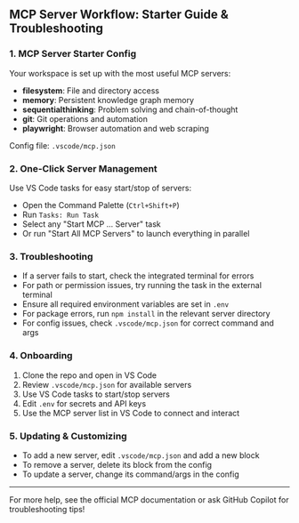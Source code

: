 ## MCP Server Workflow: Starter Guide & Troubleshooting

### 1. MCP Server Starter Config

Your workspace is set up with the most useful MCP servers:

- **filesystem**: File and directory access
- **memory**: Persistent knowledge graph memory
- **sequentialthinking**: Problem solving and chain-of-thought
- **git**: Git operations and automation
- **playwright**: Browser automation and web scraping

Config file: `.vscode/mcp.json`

### 2. One-Click Server Management

Use VS Code tasks for easy start/stop of servers:
- Open the Command Palette (`Ctrl+Shift+P`)
- Run `Tasks: Run Task`
- Select any "Start MCP ... Server" task
- Or run "Start All MCP Servers" to launch everything in parallel

### 3. Troubleshooting

- If a server fails to start, check the integrated terminal for errors
- For path or permission issues, try running the task in the external terminal
- Ensure all required environment variables are set in `.env`
- For package errors, run `npm install` in the relevant server directory
- For config issues, check `.vscode/mcp.json` for correct command and args

### 4. Onboarding

1. Clone the repo and open in VS Code
2. Review `.vscode/mcp.json` for available servers
3. Use VS Code tasks to start/stop servers
4. Edit `.env` for secrets and API keys
5. Use the MCP server list in VS Code to connect and interact

### 5. Updating & Customizing

- To add a new server, edit `.vscode/mcp.json` and add a new block
- To remove a server, delete its block from the config
- To update a server, change its command/args in the config

---
For more help, see the official MCP documentation or ask GitHub Copilot for troubleshooting tips!
